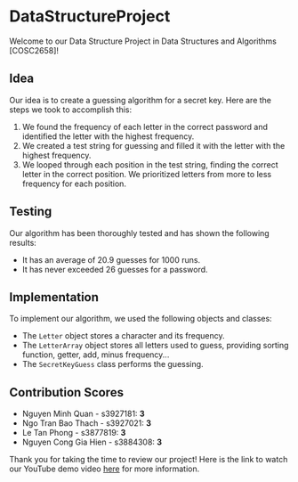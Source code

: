 # DataStructureProject

Welcome to our Data Structure Project in Data Structures and Algorithms [COSC2658]! 

## Idea
Our idea is to create a guessing algorithm for a secret key. Here are the steps we took to accomplish this:

1. We found the frequency of each letter in the correct password and identified the letter with the highest frequency.
2. We created a test string for guessing and filled it with the letter with the highest frequency.
3. We looped through each position in the test string, finding the correct letter in the correct position. We prioritized letters from more to less frequency for each position.

## Testing
Our algorithm has been thoroughly tested and has shown the following results:
- It has an average of 20.9 guesses for 1000 runs.
- It has never exceeded 26 guesses for a password.

## Implementation
To implement our algorithm, we used the following objects and classes:
- The `Letter` object stores a character and its frequency.
- The `LetterArray` object stores all letters used to guess, providing sorting function, getter, add, minus frequency...
- The `SecretKeyGuess` class performs the guessing.

## Contribution Scores
- Nguyen Minh Quan - s3927181: **3**
- Ngo Tran Bao Thach - s3927021: **3**
- Le Tan Phong - s3877819: **3**
- Nguyen Cong Gia Hien - s3884308: **3**

Thank you for taking the time to review our project! Here is the link to watch our YouTube demo video [here](https://www.youtube.com/watch?v=2L4l7DIF1zY) for more information.
